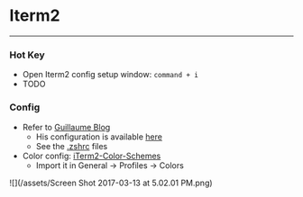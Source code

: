 # Iterm2
-------------

### Hot Key

- Open Iterm2 config setup window: `command + i`
- TODO

### Config
- Refer to [Guillaume Blog](http://blog.charmes.net/2015/07/reverse-proxy-in-go.html)
    - His configuration is available [here](https://github.com/creack/dotfiles)
    - See the [.zshrc](https://github.com/creack/dotfiles/blob/master/.zshrc) files
- Color config: [iTerm2-Color-Schemes](https://github.com/mbadolato/iTerm2-Color-Schemes)
    - Import it in General -> Profiles -> Colors

![](/assets/Screen Shot 2017-03-13 at 5.02.01 PM.png)